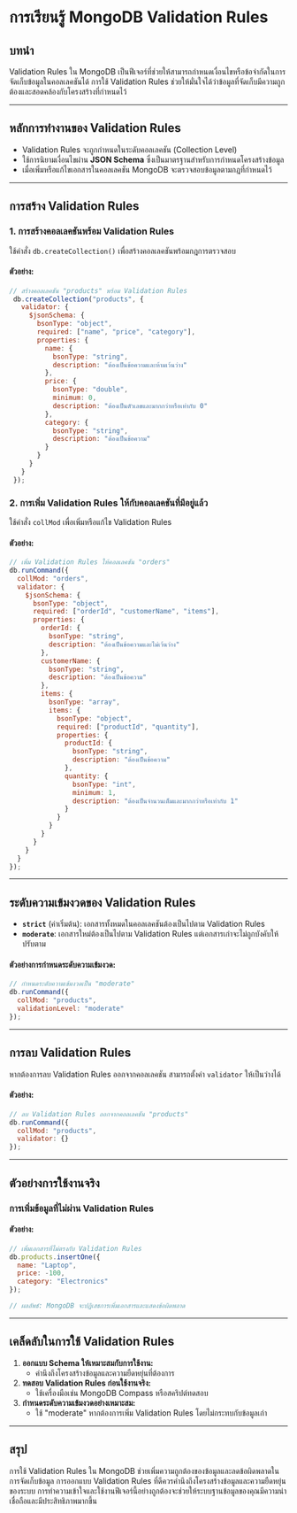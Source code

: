 # การเรียนรู้ MongoDB Validation Rules

## บทนำ
Validation Rules ใน MongoDB เป็นฟีเจอร์ที่ช่วยให้สามารถกำหนดเงื่อนไขหรือข้อจำกัดในการจัดเก็บข้อมูลในคอลเลคชันได้ การใช้ Validation Rules ช่วยให้มั่นใจได้ว่าข้อมูลที่จัดเก็บมีความถูกต้องและสอดคล้องกับโครงสร้างที่กำหนดไว้ 

---

## หลักการทำงานของ Validation Rules
- Validation Rules จะถูกกำหนดในระดับคอลเลคชัน (Collection Level)
- ใช้การนิยามเงื่อนไขผ่าน **JSON Schema** ซึ่งเป็นมาตรฐานสำหรับการกำหนดโครงสร้างข้อมูล
- เมื่อเพิ่มหรือแก้ไขเอกสารในคอลเลคชัน MongoDB จะตรวจสอบข้อมูลตามกฎที่กำหนดไว้

---

## การสร้าง Validation Rules

### 1. **การสร้างคอลเลคชันพร้อม Validation Rules**
ใช้คำสั่ง `db.createCollection()` เพื่อสร้างคอลเลคชันพร้อมกฎการตรวจสอบ

#### ตัวอย่าง:
```javascript
// สร้างคอลเลคชัน "products" พร้อม Validation Rules
 db.createCollection("products", {
   validator: {
     $jsonSchema: {
       bsonType: "object",
       required: ["name", "price", "category"],
       properties: {
         name: {
           bsonType: "string",
           description: "ต้องเป็นข้อความและห้ามเว้นว่าง"
         },
         price: {
           bsonType: "double",
           minimum: 0,
           description: "ต้องเป็นตัวเลขและมากกว่าหรือเท่ากับ 0"
         },
         category: {
           bsonType: "string",
           description: "ต้องเป็นข้อความ"
         }
       }
     }
   }
 });
```

### 2. **การเพิ่ม Validation Rules ให้กับคอลเลคชันที่มีอยู่แล้ว**
ใช้คำสั่ง `collMod` เพื่อเพิ่มหรือแก้ไข Validation Rules

#### ตัวอย่าง:
```javascript
// เพิ่ม Validation Rules ให้คอลเลคชัน "orders"
db.runCommand({
  collMod: "orders",
  validator: {
    $jsonSchema: {
      bsonType: "object",
      required: ["orderId", "customerName", "items"],
      properties: {
        orderId: {
          bsonType: "string",
          description: "ต้องเป็นข้อความและไม่เว้นว่าง"
        },
        customerName: {
          bsonType: "string",
          description: "ต้องเป็นข้อความ"
        },
        items: {
          bsonType: "array",
          items: {
            bsonType: "object",
            required: ["productId", "quantity"],
            properties: {
              productId: {
                bsonType: "string",
                description: "ต้องเป็นข้อความ"
              },
              quantity: {
                bsonType: "int",
                minimum: 1,
                description: "ต้องเป็นจำนวนเต็มและมากกว่าหรือเท่ากับ 1"
              }
            }
          }
        }
      }
    }
  }
});
```

---

## ระดับความเข้มงวดของ Validation Rules
- **`strict`** (ค่าเริ่มต้น): เอกสารทั้งหมดในคอลเลคชันต้องเป็นไปตาม Validation Rules
- **`moderate`**: เอกสารใหม่ต้องเป็นไปตาม Validation Rules แต่เอกสารเก่าจะไม่ถูกบังคับให้ปรับตาม

#### ตัวอย่างการกำหนดระดับความเข้มงวด:
```javascript
// กำหนดระดับความเข้มงวดเป็น "moderate"
db.runCommand({
  collMod: "products",
  validationLevel: "moderate"
});
```

---

## การลบ Validation Rules
หากต้องการลบ Validation Rules ออกจากคอลเลคชัน สามารถตั้งค่า `validator` ให้เป็นว่างได้

#### ตัวอย่าง:
```javascript
// ลบ Validation Rules ออกจากคอลเลคชัน "products"
db.runCommand({
  collMod: "products",
  validator: {}
});
```

---

## ตัวอย่างการใช้งานจริง

### การเพิ่มข้อมูลที่ไม่ผ่าน Validation Rules
#### ตัวอย่าง:
```javascript
// เพิ่มเอกสารที่ไม่ตรงกับ Validation Rules
db.products.insertOne({
  name: "Laptop",
  price: -100,
  category: "Electronics"
});

// ผลลัพธ์: MongoDB จะปฏิเสธการเพิ่มเอกสารและแสดงข้อผิดพลาด
```

---

## เคล็ดลับในการใช้ Validation Rules
1. **ออกแบบ Schema ให้เหมาะสมกับการใช้งาน:**
   - คำนึงถึงโครงสร้างข้อมูลและความยืดหยุ่นที่ต้องการ
2. **ทดสอบ Validation Rules ก่อนใช้งานจริง:**
   - ใช้เครื่องมือเช่น MongoDB Compass หรือสคริปต์ทดสอบ
3. **กำหนดระดับความเข้มงวดอย่างเหมาะสม:**
   - ใช้ "moderate" หากต้องการเพิ่ม Validation Rules โดยไม่กระทบกับข้อมูลเก่า

---

## สรุป
การใช้ Validation Rules ใน MongoDB ช่วยเพิ่มความถูกต้องของข้อมูลและลดข้อผิดพลาดในการจัดเก็บข้อมูล การออกแบบ Validation Rules ที่ดีควรคำนึงถึงโครงสร้างข้อมูลและความยืดหยุ่นของระบบ การทำความเข้าใจและใช้งานฟีเจอร์นี้อย่างถูกต้องจะช่วยให้ระบบฐานข้อมูลของคุณมีความน่าเชื่อถือและมีประสิทธิภาพมากขึ้น

